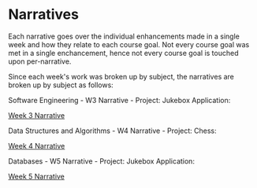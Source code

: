 # Narratives

Each narrative goes over the individual enhancements made in a single week and how they relate to each course goal. Not every course goal was met in a single enchancement, hence not every course goal is touched upon per-narrative. 

Since each week's work was broken up by subject, the narratives are broken up by subject as follows:

Software Engineering - W3 Narrative - Project: Jukebox Application:

<a href="https://mhocsnhu.github.io/narratives/HockingW3Nar.docx"> Week 3 Narrative</a>

Data Structures and Algorithms - W4 Narrative - Project: Chess:

<a href="https://mhocsnhu.github.io/narratives/HockingW4Nar.docx"> Week 4 Narrative</a>

Databases - W5 Narrative - Project: Jukebox Application:

<a href="https://mhocsnhu.github.io/narratives/HockingW5Nar.docx"> Week 5 Narrative</a>
